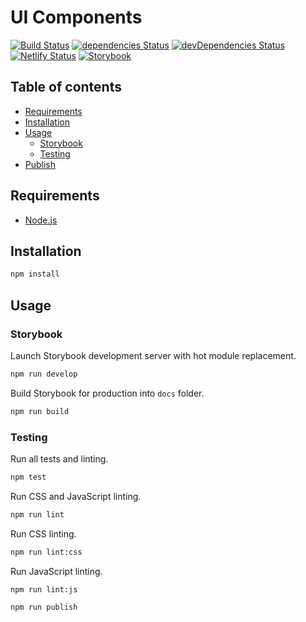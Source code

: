 # UI Components

[![Build Status](https://travis-ci.com/marcobiedermann/ui.svg)](https://travis-ci.com/marcobiedermann/ui)
[![dependencies Status](https://david-dm.org/marcobiedermann/ui/status.svg)](https://david-dm.org/marcobiedermann/ui)
[![devDependencies Status](https://david-dm.org/marcobiedermann/ui/dev-status.svg)](https://david-dm.org/marcobiedermann/ui?type=dev)
[![Netlify Status](https://api.netlify.com/api/v1/badges/a63d0bca-710f-49c5-9d1e-a6e74725e959/deploy-status)](https://app.netlify.com/sites/marcobiedermann-ui/deploys)
[![Storybook](https://cdn.jsdelivr.net/gh/storybookjs/brand@master/badge/badge-storybook.svg)](https://marcobiedermann-ui.netlify.app/)

## Table of contents

- [Requirements](#requirements)
- [Installation](#installation)
- [Usage](#usage)
  - [Storybook](#storybook)
  - [Testing](#testing)
- [Publish](#publish)

## Requirements

- [Node.js](https://nodejs.org)

## Installation

```sh
npm install
```

## Usage

### Storybook

Launch Storybook development server with hot module replacement.

```sh
npm run develop
```

Build Storybook for production into `docs` folder.

```sh
npm run build
```

### Testing

Run all tests and linting.

```sh
npm test
```

Run CSS and JavaScript linting.

```sh
npm run lint
```

Run CSS linting.

```sh
npm run lint:css
```

Run JavaScript linting.

```sh
npm run lint:js
```

```sh
npm run publish
```
